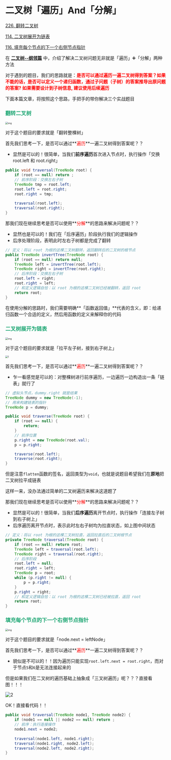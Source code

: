 # 二叉树「遍历」And「分解」

[226. 翻转二叉树](https://leetcode-cn.com/problems/invert-binary-tree/)

[114. 二叉树展开为链表](https://leetcode-cn.com/problems/flatten-binary-tree-to-linked-list/)

[116. 填充每个节点的下一个右侧节点指针](https://leetcode-cn.com/problems/populating-next-right-pointers-in-each-node/)



在 **[二叉树--纲领篇](./二叉树--纲领篇.html)** 中，介绍了解决二叉树问题无非就是「遍历」➕「分解」两种方法

对于遇到的题目，我们的思路就是：**<font color='red'>是否可以通过遍历一遍二叉树得到答案？如果不能的话，是否可以定义一个递归函数，通过子问题（子树）的答案推导出原问题的答案? 如果需要设计到子树信息, 建议使用后续遍历</font>**

下面本篇文章，将按照这个思路，手把手的带你解决三个实战题目

### <font color=#1FA774>翻转二叉树</font>

<img src="https://cdn.jsdelivr.net/gh/LFool/image-hosting@master/20220414/1543171649922197U4aG3Linvert1-tree.jpg" alt="img" style="zoom:50%;" />

对于这个题目的要求就是「翻转整棵树」

首先我们思考一下，是否可以通过**<font color='red'>遍历</font>**一遍二叉树得到答案呢？？

- 显然是可以的！很简单，当我们**前序遍历**首次进入节点时，执行操作「交换 root.left 和 root.right」

```java
public void traversal(TreeNode root) {
    if (root == null) return ;
    // 前序阶段：交换左右子树
    TreeNode tmp = root.left;
    root.left = root.right;
    root.right = tmp;
    
    traversal(root.left);
    traversal(root.right);
}
```

那我们现在继续思考是否可以使用**<font color='red'>分解</font>**的思路来解决问题呢？？

- 显然也是可以的！我们在「后序遍历」阶段执行我们的逻辑操作
- 后序处理阶段，表明此时左右子树都是完成了翻转

```java
// 定义：将以 root 为根的这棵二叉树翻转，返回翻转后的二叉树的根节点
public TreeNode invertTree(TreeNode root) {
    if (root == null) return null;
    TreeNode left = invertTree(root.left);
    TreeNode right = invertTree(root.right);
    // 后序阶段：交换左右子树
    root.left = right;
    root.right = left;
    // 和定义逻辑自恰：以 root 为根的这棵二叉树已经被翻转，返回 root
    return root;
}
```

在使用分解的思路时，我们需要明确**「函数返回值」**代表的含义，即：给递归函数一个合适的定义，然后用函数的定义来解释你的代码

### <font color=#1FA774>二叉树展开为链表</font>

<img src="https://cdn.jsdelivr.net/gh/LFool/image-hosting@master/20220414/1605411649923541ayfq7xflaten.jpg" alt="img" style="zoom:50%;" />

对于这个题目的要求就是「拉平左子树，接到右子树上」

<img src="https://cdn.jsdelivr.net/gh/LFool/image-hosting@master/20220414/1622401649924560J0kO861.svg" alt="1" style="zoom:50%;" />

首先我们思考一下，是否可以通过**<font color='red'>遍历</font>**一遍二叉树得到答案呢？？

- 乍一看感觉是可以的：对整棵树进行前序遍历，一边遍历一边构造出一条「链表」就行了

```java
// 虚拟头节点，dummy.right 就是结果
TreeNode dummy = new TreeNode(-1);
// 用来构建链表的指针
TreeNode p = dummy;

public void traverse(TreeNode root) {
    if (root == null) {
        return;
    }
    // 前序位置
    p.right = new TreeNode(root.val);
    p = p.right;

    traverse(root.left);
    traverse(root.right);
}
```

但是注意`flatten`函数的签名，返回类型为`void`，也就是说题目希望我们在**原地**把二叉树拉平成链表

这样一来，没办法通过简单的二叉树遍历来解决这道题了

那我们现在继续思考是否可以使用**<font color='red'>分解</font>**的思路来解决问题呢？？

- 显然是可以的！很简单，当我们**后序遍历**离开节点时，执行操作「连接左子树到右子树上」
- 后序遍历离开节点时，表示此时左右子树均为拉直状态，如上图中间状态

```java
// 定义：将以 root 为根的这棵二叉树拉直，返回拉直后的二叉树根节点
private TreeNode traversal(TreeNode root) {
    if (root == null) return root;
    TreeNode left = traversal(root.left);
    TreeNode right = traversal(root.right);
    // 后序阶段
    root.left = null;
    root.right = left;
    TreeNode p = root;
    while (p.right != null) {
        p = p.right;
    }
    p.right = right;
    // 和定义逻辑自恰：以 root 为根的这棵二叉树已经被拉直，返回 root
    return root;
}
```

### <font color=#1FA774>填充每个节点的下一个右侧节点指针</font>

<img src="https://cdn.jsdelivr.net/gh/LFool/image-hosting@master/20220414/1633481649925228WR2dTc116_sample.png" alt="img" style="zoom:50%;" />

对于这个题目的要求就是「node.next = leftNode」

首先我们思考一下，是否可以通过**<font color='red'>遍历</font>**一遍二叉树得到答案呢？？

- 貌似是不可以的！！因为遍历只能实现`root.left.next = root.right`，而对于节点`5`和`6`是无法连接起来的

但是如果我们在二叉树的遍历基础上抽象成「三叉树遍历」呢？？？直接看图！！！

<img src="https://cdn.jsdelivr.net/gh/LFool/image-hosting@master/20220414/1645491649925949iyZ8ox2.svg" alt="2"  />

OK！直接看代码！！

```java
public void traversal(TreeNode node1, TreeNode node2) {
    if (node1 == null || node2 == null) return ;
    // 前序：执行连接操作
    node1.next = node2;
    
    traversal(node1.left, node1.right);
    traversal(node1.right, node2.left);
    traversal(node2.left, node2.right);
}
```